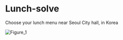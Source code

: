 # Lunch-solve

Choose your lunch menu near Seoul City hall, in Korea

![Figure_1](https://user-images.githubusercontent.com/78982630/132488417-69822bc6-7c0d-46fe-80d5-5c9e183784ad.png)


